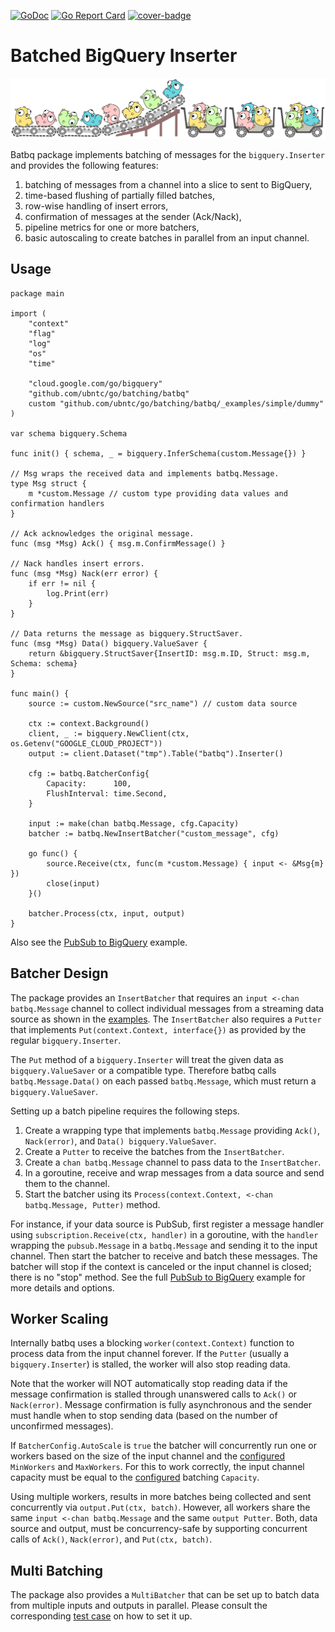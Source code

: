 [![GoDoc](https://img.shields.io/badge/godoc-reference-5272B4)](https://pkg.go.dev/mod/github.com/ubntc/go/batching/batbq)
[![Go Report Card](https://goreportcard.com/badge/github.com/ubntc/go/batcher/batbq)](https://goreportcard.com/report/github.com/ubntc/go/batcher/batbq)
[![cover-badge](https://img.shields.io/badge/coverage-66%25-brightgreen.svg?longCache=true&style=flat)](Makefile#10)

# Batched BigQuery Inserter

[![Go-batching Logo](resources/go-batching-logo.svg)](https://github.com/ubntc/go/blob/master/batching/batbq)

Batbq package implements batching of messages for the `bigquery.Inserter` and provides the following features:

1. batching of messages from a channel into a slice to sent to BigQuery,
2. time-based flushing of partially filled batches,
3. row-wise handling of insert errors,
4. confirmation of messages at the sender (Ack/Nack),
5. pipeline metrics for one or more batchers,
6. basic autoscaling to create batches in parallel from an input channel.

## Usage

```golang
package main

import (
	"context"
	"flag"
	"log"
	"os"
	"time"

	"cloud.google.com/go/bigquery"
	"github.com/ubntc/go/batching/batbq"
	custom "github.com/ubntc/go/batching/batbq/_examples/simple/dummy"
)

var schema bigquery.Schema

func init() { schema, _ = bigquery.InferSchema(custom.Message{}) }

// Msg wraps the received data and implements batbq.Message.
type Msg struct {
	m *custom.Message // custom type providing data values and confirmation handlers
}

// Ack acknowledges the original message.
func (msg *Msg) Ack() { msg.m.ConfirmMessage() }

// Nack handles insert errors.
func (msg *Msg) Nack(err error) {
	if err != nil {
		log.Print(err)
	}
}

// Data returns the message as bigquery.StructSaver.
func (msg *Msg) Data() bigquery.ValueSaver {
	return &bigquery.StructSaver{InsertID: msg.m.ID, Struct: msg.m, Schema: schema}
}

func main() {
	source := custom.NewSource("src_name") // custom data source

	ctx := context.Background()
	client, _ := bigquery.NewClient(ctx, os.Getenv("GOOGLE_CLOUD_PROJECT"))
	output := client.Dataset("tmp").Table("batbq").Inserter()

	cfg := batbq.BatcherConfig{
		Capacity:      100,
		FlushInterval: time.Second,
	}

	input := make(chan batbq.Message, cfg.Capacity)
	batcher := batbq.NewInsertBatcher("custom_message", cfg)

	go func() {
		source.Receive(ctx, func(m *custom.Message) { input <- &Msg{m} })
		close(input)
	}()

	batcher.Process(ctx, input, output)
}
```

Also see the [PubSub to BigQuery](_examples/ps2bq/main.go) example.


## Batcher Design

The package provides an `InsertBatcher` that requires an `input <-chan batbq.Message` channel to
collect individual messages from a streaming data source as shown in the [examples](./_examples).
The `InsertBatcher` also requires a `Putter` that implements `Put(context.Context, interface{})`
as provided by the regular `bigquery.Inserter`.

The `Put` method of a `bigquery.Inserter` will treat the given data as `bigquery.ValueSaver` or a
compatible type. Therefore batbq calls `batbq.Message.Data()` on each passed `batbq.Message`, which
must return a `bigquery.ValueSaver`.

Setting up a batch pipeline requires the following steps.

1. Create a wrapping type that implements `batbq.Message` providing `Ack()`, `Nack(error)`,
   and `Data() bigquery.ValueSaver`.
2. Create a `Putter` to receive the batches from the `InsertBatcher`.
3. Create a `chan batbq.Message` channel to pass data to the `InsertBatcher`.
4. In a goroutine, receive and wrap messages from a data source and send them to the channel.
5. Start the batcher using its `Process(context.Context, <-chan batbq.Message, Putter)` method.

For instance, if your data source is PubSub, first register a message handler using
`subscription.Receive(ctx, handler)` in a goroutine, with the `handler` wrapping the
`pubsub.Message` in a `batbq.Message` and sending it to the input channel.
Then start the batcher to receive and batch these messages. The batcher will stop if the context
is canceled or the input channel is closed; there is no "stop" method.
See the full [PubSub to BigQuery](_examples/ps2bq/main.go) example for more details and
options.

## Worker Scaling

Internally batbq uses a blocking `worker(context.Context)` function to process data from the input
channel forever. If the `Putter` (usually a `bigquery.Inserter`) is stalled, the worker will also
stop reading data.

Note that the worker will NOT automatically stop reading data if the message confirmation is stalled
through unanswered calls to `Ack()` or `Nack(error)`. Message confirmation is fully asynchronous and
the sender must handle when to stop sending data (based on the number of unconfirmed messages).

If `BatcherConfig.AutoScale` is `true` the batcher will concurrently run one or workers based on the
size of the input channel and the [configured](config.go) `MinWorkers` and `MaxWorkers`. For this to
work correctly, the input channel capacity must be equal to the [configured](config.go) batching
`Capacity`.

Using multiple workers, results in more batches being collected and sent concurrently via
`output.Put(ctx, batch)`. However, all workers share the same `input <-chan batbq.Message` and the
same `output Putter`. Both, data source and output, must be concurrency-safe by supporting
concurrent calls of `Ack()`, `Nack(error)`, and `Put(ctx, batch)`.

## Multi Batching

The package also provides a `MultiBatcher` that can be set up to batch data from multiple inputs
and outputs in parallel. Please consult the corresponding [test case](multibatcher_test.go) on how
to set it up.
